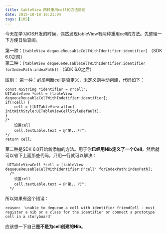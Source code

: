 ```yaml
---
title: tableView 两种重用cell的方法区别
date: 2015-10-18 16:21:04
tags: [iOS]
---
```


今天在学习iOS开发的时候，偶然发现tableView有两种重用cell的方法。先整理一下方便日后查阅。  

第一种：`[tableView dequeueReusableCellWithIdentifier:identifier]` （SDK 6.0之前）   
第二种：`[tableView dequeueReusableCellWithIdentifier:identifier forIndexPath:indexPath]]`  （SDK 6.0之后）

<!--more-->

区别：
第一种：必须判断cell是否定义，未定义则手动创建，代码如下：
	
	const NSString *identifier = @"cell";
	UITableView *cell = [tableView dequeueReusableCellWithIndetifier:identifier];
	if(!cell) {
		cell = [[UITableView alloc] initWithStyle:UITableViewCellStyleDefault];
	}
	/*
		设置cell
		cell.textLable.text = @"第...行";
	*/
	return cell;


第二种是SDK 6.0开始新添加的方法。用于你**已经用Nib定义了一个Cell**，然后就可以省下上面那些代码，只用一行就可以解决：

	 UITableViewCell *cell = [tableView dequeueReusableCellWithIdentifier:@"cell" forIndexPath:indexPath];
	  /*
		设置cell
		cell.textLable.text = @"第...行";
	  */

所以如果有这个错误：

	reason: 'unable to dequeue a cell with identifier friendCell - must register a nib or a class for the identifier or connect a prototype cell in a storyboard'
	
应该想一下自己**是不是为cell创建的Nib**。
